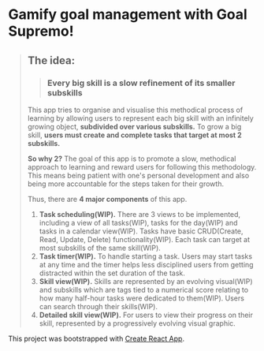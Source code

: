 # Gamify goal management with Goal Supremo!

>## The idea:
>> ### Every big skill is a slow refinement of its smaller subskills
> 
> This app tries to organise and visualise this methodical process of learning by allowing users to represent each big skill with an infinitely growing object, **subdivided over various subskills.** To grow a big skill, **users must create and complete tasks that target at most 2 subskills.**
>
> **So why 2?** The goal of this app is to promote a slow, methodical approach to learning and reward users for following this methodology. This means being patient with one's personal development and also being more accountable for the steps taken for their growth.
>
> Thus, there are **4 major components** of this app.
> 1. **Task scheduling(WIP).** There are 3 views to be implemented, including a view of all tasks(WIP), tasks for the day(WIP) and tasks in a calendar view(WIP). Tasks have basic CRUD(Create, Read, Update, Delete) functionality(WIP). Each task can target at most subskills of the same skill(WIP).
> 2. **Task timer(WIP).** To handle starting a task. Users may start tasks at any time and the timer helps less disciplined users from getting distracted within the set duration of the task.
> 3. **Skill view(WIP).** Skills are represented by an evolving visual(WIP) and subskills which are tags tied to a numerical score relating to how many half-hour tasks were dedicated to them(WIP). Users can search through their skills(WIP).
> 4. **Detailed skill view(WIP).** For users to view their progress on their skill, represented by a progressively evolving visual graphic.

This project was bootstrapped with [Create React App](https://github.com/facebook/create-react-app).
